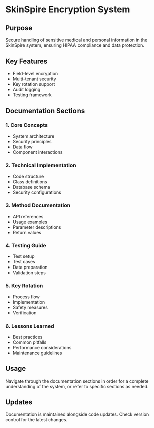 # SkinSpire Encryption System

## Purpose
Secure handling of sensitive medical and personal information in the SkinSpire system, ensuring HIPAA compliance and data protection.

## Key Features
- Field-level encryption
- Multi-tenant security
- Key rotation support
- Audit logging
- Testing framework

## Documentation Sections

### 1. Core Concepts
- System architecture
- Security principles
- Data flow
- Component interactions

### 2. Technical Implementation
- Code structure
- Class definitions
- Database schema
- Security configurations

### 3. Method Documentation
- API references
- Usage examples
- Parameter descriptions
- Return values

### 4. Testing Guide
- Test setup
- Test cases
- Data preparation
- Validation steps

### 5. Key Rotation
- Process flow
- Implementation
- Safety measures
- Verification

### 6. Lessons Learned
- Best practices
- Common pitfalls
- Performance considerations
- Maintenance guidelines

## Usage
Navigate through the documentation sections in order for a complete understanding of the system, or refer to specific sections as needed.

## Updates
Documentation is maintained alongside code updates. Check version control for the latest changes.